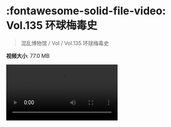 # :fontawesome-solid-file-video: Vol.135 环球梅毒史

> 混乱博物馆 / Vol / Vol.135 环球梅毒史

**视频大小**: 77.0 MB

<div class="video"><video src="https://file.hsyhx.top/archive/混乱博物馆/Vol/Vol.135 环球梅毒史.mp4" controls preload>🤔 您的浏览器不支持 video 标签</video></div>